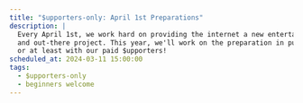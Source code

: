 ```yaml
---
title: "$upporters-only: April 1st Preparations"
description: |
  Every April 1st, we work hard on providing the internet a new entertaining
  and out-there project. This year, we'll work on the preparation in public...
  or at least with our paid $upporters!
scheduled_at: 2024-03-11 15:00:00
tags:
  - $upporters-only
  - beginners welcome
---
```


